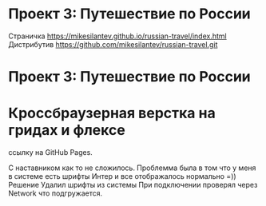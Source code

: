 # Проект 3: Путешествие по России
Страничка https://mikesilantev.github.io/russian-travel/index.html
Дистрибутив https://github.com/mikesilantev/russian-travel.git

# Проект 3: Путешествие по России
# 
# Кроссбраузерная верстка на гридах и флексе

ссылку на GitHub Pages.

С наставником как то не сложилось. Проблемма была в том что у меня в системе есть шрифты Интер и все отображалось нормально =)) 
Решение 
Удалил шрифты из системы
При подключении проверял через Network что подгружается.
